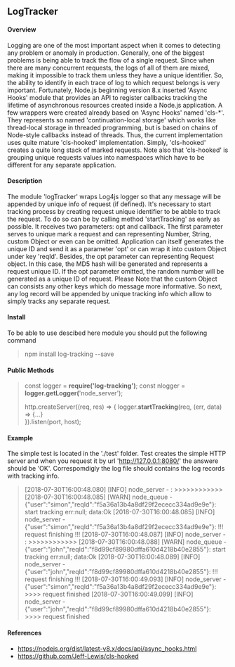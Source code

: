 ## LogTracker ##
#### Overview ####
Logging are one of the most important aspect when it comes to detecting any problem or anomaly in production. Generally, one of the biggest problems is being able to track the flow of a single request. Since when there are many concurrent requests, the logs of all of them are mixed, making it impossible to track them unless they have a unique identifier.
So, the ability to identify in each trace of log to which request belongs is very important. Fortunately, Node.js beginning version 8.x inserted 'Async Hooks' module that provides an API to register callbacks tracking the lifetime of asynchronous resources created inside a Node.js application. A few wrappers were created already based on 'Async Hooks' named 'cls-*'. They represents so named 'continuation-local storage' which works like thread-local storage in threaded programming, but is based on chains of Node-style callbacks instead of threads. 
Thus, the current implementation uses quite mature 'cls-hooked' implementation. Simply, 'cls-hooked' creates a quite long stack of marked requests. Note also that 'cls-hooked' is grouping unique requests values into namespaces which have to be different for any separate application.
#### Description ####
The module 'logTracker' wraps Log4js logger so that any message will be appended by unique info of request (if defined).
It's necessary to start tracking process by creating request unique identifier to be abble to track the request. 
To do so can be by calling method 'startTracking'  as early as possible. It receives two parameters: opt and callback.
The first parameter serves to unique mark a request and can representing Number, String, custom Object or even can be omitted. Application can itself generates the unique ID and send it as a parameter 'opt' or can wrap it into custom Object under key 'reqId'. Besides, the opt parameter can representing Request object. In this case, the MD5 hash will be generated and represents a request unique ID. If the opt parameter omitted, the random number will be generated as a unique ID of request.
Please Note that the custom Object can consists any other keys which do message more informative.
So next, any log record will be appended by unique tracking info which allow to simply tracks any separate request.
#### Install ####
To be able to use descibed here module you should put the following command 
>npm install log-tracking --save

#### Public Methods ####
>const logger = **require('log-tracking')**;
>const nlogger = **logger.getLogger(**'node_server');
>
>http.createServer((req, res) => {
>    logger.**startTracking**(req, (err, data) => {...}    
>}).listen(port, host);
>	
#### Example ####
The simple test is located in the './test' folder.
Test creates the simple HTTP server and when you request it by url 'http://127.0.0.1:8080/' the answere should be 'OK'. 
Correspomdigly the log file should contains the log records with tracking info.


>[2018-07-30T16:00:48.080] [INFO] node_server - : >>>>>>>>>>>>
>[2018-07-30T16:00:48.085] [WARN] node_queue - {"user":"simon","reqId":"f5a36a13b4a8df29f2ececc334ad9e9e"}: start tracking err:null; data:Ok
>[2018-07-30T16:00:48.085] [INFO] node_server - {"user":"simon","reqId":"f5a36a13b4a8df29f2ececc334ad9e9e"}: !!! request finishing !!!
>[2018-07-30T16:00:48.087] [INFO] node_server - : >>>>>>>>>>>>
>[2018-07-30T16:00:48.088] [WARN] node_queue - {"user":"john","reqId":"f8d99cf89980dffa610d4218b40e2855"}: start tracking err:null; data:Ok
>[2018-07-30T16:00:48.089] [INFO] node_server - {"user":"john","reqId":"f8d99cf89980dffa610d4218b40e2855"}: !!! request finishing !!!
>[2018-07-30T16:00:49.093] [INFO] node_server - {"user":"simon","reqId":"f5a36a13b4a8df29f2ececc334ad9e9e"}: >>>> request finished
>[2018-07-30T16:00:49.099] [INFO] node_server - {"user":"john","reqId":"f8d99cf89980dffa610d4218b40e2855"}: >>>> request finished
>
#### References ####
- https://nodejs.org/dist/latest-v8.x/docs/api/async_hooks.html
- https://github.com/Jeff-Lewis/cls-hooked